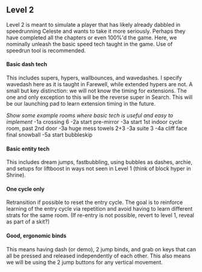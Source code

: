## Level 2

Level 2 is meant to simulate a player that has likely already dabbled in speedrunning Celeste and wants to take it more seriously. Perhaps they have completed all the chapters or even 100%'d the game. Here, we nominally unleash the basic speed tech taught in the game. Use of speedrun tool is recommended.

#### Basic dash tech  
This includes supers, hypers, wallbounces, and wavedashes. I specify wavedash here as it is taught in Farewell, while extended hypers are not. A small but key distinction: we will not know the timing for extensions. The one and only exception to this will be the reverse super in Search. This will be our launching pad to learn extension timing in the future.

*Show some example rooms where basic tech is useful and easy to implement*
-1a crossing 6
-2a start pre-mirror
-3a start 1st indoor cycle room, past 2nd door
-3a huge mess towels 2+3
-3a suite 3
-4a cliff face final snowball
-5a start bubbleskip

#### Basic entity tech  
This includes dream jumps, fastbubbling, using bubbles as dashes, archie, and setups for liftboost in ways not seen in Level 1 (think of block hyper in Shrine).

#### One cycle only  
Retransition if possible to reset the entry cycle. The goal is to reinforce learning of the entry cycle via repetition and avoid having to learn different strats for the same room. (If re-entry is not possible, revert to level 1, reveal as part of a skit?)

#### Good, ergonomic binds  
This means having dash (or demo), 2 jump binds, and grab on keys that can all be pressed and released independently of each other. This also means we will be using the 2 jump buttons for any vertical movement.  
